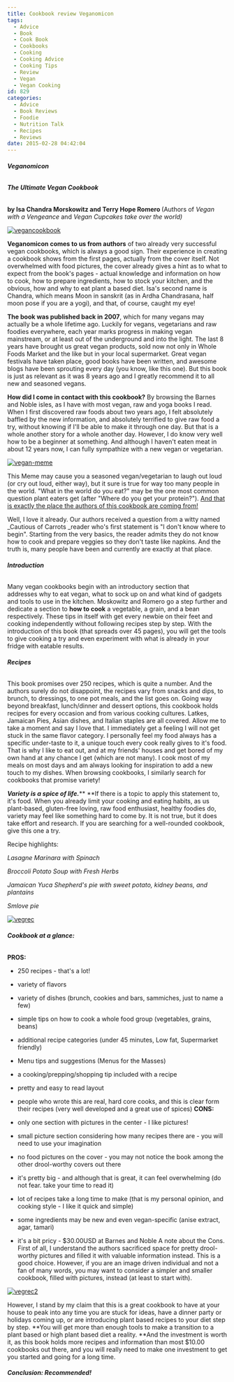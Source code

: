 ```yaml
---
title: Cookbook review Veganomicon
tags:
  - Advice
  - Book
  - Cook Book
  - Cookbooks
  - Cooking
  - Cooking Advice
  - Cooking Tips
  - Review
  - Vegan
  - Vegan Cooking
id: 829
categories:
  - Advice
  - Book Reviews
  - Foodie
  - Nutrition Talk
  - Recipes
  - Reviews
date: 2015-02-28 04:42:04
---
```


###### **Veganomicon**

###### **The Ultimate Vegan Cookbook**

**by Isa Chandra Morskowitz and Terry Hope Romero&nbsp;**(Authors of _Vegan with a Vengeance_ and _Vegan Cupcakes take over the world)_

[![vegancookbook](http://girlintheraw.com/wp-content/uploads/2015/02/vegancookbook.jpg)](http://girlintheraw.com/wp-content/uploads/2015/02/vegancookbook.jpg)

**Veganomicon comes to us from authors** of two already very successful vegan cookbooks, which is always a good sign. Their experience in creating a cookbook shows from the first pages, actually from the cover itself. Not overwhelmed with food pictures, the cover already gives a hint as to what to expect from the book's pages - actual knowledge and information on how to cook, how to prepare ingredients, how to stock your kitchen, and the obvious, how and why to eat plant a based diet. Isa's second name is Chandra, which means Moon in sanskrit (as in Ardha Chandrasana, half moon pose if you are a yogi), and that, of course, caught my eye!

**The book was published back in 2007**, which for many vegans may actually be a whole lifetime ago. Luckily for vegans, vegetarians and raw foodies everywhere, each year marks progress in making vegan mainstream, or at least out of the underground and into the light. The last 8 years have brought us great vegan products, sold now not only in Whole Foods Market and the like but in your local supermarket. Great vegan festivals have taken place, good books have been written, and awesome blogs have been sprouting every day (you know, like this one). But this book is just as relevant as it was 8 years ago and I greatly recommend it to all new and seasoned vegans.

**How did I come in contact with this cookbook?** By browsing the Barnes and Noble isles, as I have with most vegan, raw and yoga books I read. When I first discovered raw foods about two years ago, I felt absolutely baffled by the new information, and absolutely terrified to give raw food a try, without knowing if I'll be able to make it through one day. But that is a whole another story for a whole another day. However, I do know very well how to be a beginner at something. And although I haven't eaten meat in about 12 years now, I can fully sympathize&nbsp;with a new vegan or vegetarian.

[![vegan-meme](http://girlintheraw.com/wp-content/uploads/2015/02/vegan-meme.jpg)](http://girlintheraw.com/wp-content/uploads/2015/02/vegan-meme.jpg)

This Meme may cause you a seasoned vegan/vegetarian to laugh out loud (or cry out loud, either way), but it sure is true for way too many people in the world. "What in the world do you eat?" may be the one most common question plant eaters get (after "Where do you get your protein?"). <span style="text-decoration: underline;">And that is exactly the place the authors of this cookbook are coming from!</span>

Well, I love it already. Our authors&nbsp;received a question from a witty named _Cautious of Carrots&nbsp;_reader who's first statement is "I don't know where to begin". Starting from the very basics, the reader admits they do not know how to cook and prepare veggies so they don't taste like napkins. And the truth is, many people have been and currently are exactly at that place.

###### **Introduction**

Many vegan cookbooks begin with an introductory section that addresses&nbsp;why to eat vegan, what to sock up on and what kind of gadgets and tools to use in the kitchen. Moskowitz and Romero go a step further and dedicate a section to **how to cook** a vegetable, a grain, and a bean respectively. These tips in itself with get every newbie on their feet and cooking independently without following recipes step by step. With the introduction of this book (that spreads over 45 pages), you will get the tools to give cooking a try and even experiment with what is already in your fridge with eatable results.

###### **Recipes**

This book promises over 250 recipes, which is quite a number. And the authors surely do not disappoint, the recipes vary from snacks and dips, to brunch, to dressings, to one pot meals, and the list goes on. Going way beyond breakfast, lunch/dinner and dessert options, this cookbook holds recipes for every occasion and from various cooking cultures. Latkes, Jamaican Pies, Asian dishes, and Italian staples are all covered. Allow me to take a moment and say I love that. I immediately get a feeling I will not get stuck in the same flavor category. I personally feel my food always has a specific under-taste to it, a unique touch every cook really gives to it's food. That is why I like to eat out, and at my friends' houses and get bored of my own hand at any chance I get (which are not many). I cook most of my meals on most days and am always looking for inspiration to add a new touch to my dishes. When browsing cookbooks, I similarly search for cookbooks that promise variety!

_**Variety is a spice of life.**_**&nbsp;**If there is a topic to apply this statement to, it's food. When you already limit your cooking and eating habits, as us plant-based, gluten-free loving, raw food enthusiast, healthy foodies do, variety may feel like something hard to come by. It is not true, but it does take effort and research. If you are searching for a well-rounded cookbook, give this one a try.

Recipe highlights:

_Lasagne Marinara with Spinach_

_Broccoli Potato Soup with Fresh Herbs_

_Jamaican Yuca Shepherd's pie with sweet potato, kidney beans, and plantains_

_Smlove pie_

[![vegrec](http://girlintheraw.com/wp-content/uploads/2015/02/vegrec.jpg)](http://girlintheraw.com/wp-content/uploads/2015/02/vegrec.jpg)

###### **Cookbook at a glance:**

**PROS:**

*   250 recipes - that's a lot!
*   variety of flavors
*   variety of dishes (brunch, cookies and bars, sammiches, just to name a few)
*   simple tips on how&nbsp;to cook a whole food group (vegetables, grains, beans)
*   additional recipe categories (under 45 minutes, Low fat, Supermarket friendly)
*   Menu tips and suggestions (Menus for the Masses)
*   a cooking/prepping/shopping tip included with a recipe
*   pretty and easy to read layout
*   people who wrote this are real, hard core cooks, and this is clear form their recipes (very well developed and a great use of spices)
**CONS:**

*   only one section with pictures in the center - I like pictures!
*   small picture section considering how many recipes there are - you will need to use your imagination
*   no food pictures on the cover - you may not notice the book among the other drool-worthy covers out there
*   it's pretty big - and although that is great, it can feel overwhelming (do not fear. take your time to read it)
*   lot of recipes take a long time to make (that is my personal opinion, and cooking style - I like it quick and simple)
*   some ingredients may be new and even vegan-specific (anise extract, agar, tamari)
*   it's a bit pricy - $30.00USD at Barnes and Noble
A note about the Cons. First of all, I understand the authors sacrificed space for pretty drool-worthy pictures and filled it with valuable information instead. This is a good choice. However, if you are an image driven individual and not a fan of many words, you may want to consider a simpler and smaller cookbook, filled with pictures, instead (at least to start with).

[![vegrec2](http://girlintheraw.com/wp-content/uploads/2015/02/vegrec2.jpg)](http://girlintheraw.com/wp-content/uploads/2015/02/vegrec2.jpg)

However, I stand by my claim that this is a great cookbook to have at your house to peak into any time you are stuck for ideas, have a dinner party or holidays coming up, or are introducing plant based recipes to your diet step by step. **You will get more than enough tools to make a transition to a plant based or high plant based diet a reality. **And the&nbsp;investment&nbsp;is worth it, as this book holds more recipes and information than most $10.00 cookbooks out there, and you will really need to make one investment to get you started and going for a long time.

###### **Conclusion: Recommended!&nbsp;**